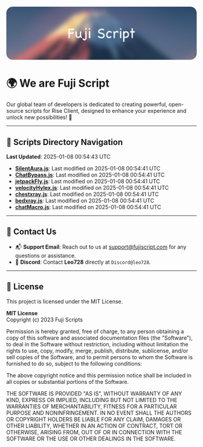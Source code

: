 ![Banner](.github/b.webp)

# 🌍 **We are Fuji Script**

Our global team of developers is dedicated to creating powerful, open-source scripts for Rise Client, designed to enhance your experience and unlock new possibilities! 🌟

---
<!-- SCRIPTS_NAVIGATION_START -->
## 📂 **Scripts Directory Navigation**

**Last Updated**: 2025-01-08 00:54:43 UTC

- **[SilentAura.js](scripts/SilentAura.js)**: Last modified on 2025-01-08 00:54:41 UTC
- **[ChatBypass.js](scripts/ChatBypass.js)**: Last modified on 2025-01-08 00:54:41 UTC
- **[jetpackFly.js](scripts/jetpackFly.js)**: Last modified on 2025-01-08 00:54:41 UTC
- **[velocityHylex.js](scripts/velocityHylex.js)**: Last modified on 2025-01-08 00:54:41 UTC
- **[chestxray.js](scripts/chestxray.js)**: Last modified on 2025-01-08 00:54:41 UTC
- **[bedxray.js](scripts/bedxray.js)**: Last modified on 2025-01-08 00:54:41 UTC
- **[chatMacro.js](scripts/chatMacro.js)**: Last modified on 2025-01-08 00:54:41 UTC

<!-- SCRIPTS_NAVIGATION_END -->

---

## 💬 **Contact Us**  
- 📬 **Support Email**: Reach out to us at [support@fujiscript.com](mailto:support@fujiscript.com) for any questions or assistance.  
- 💬 **Discord**: Contact **Leo728** directly at `Discord@leo728`.

---

## 📜 **License**

This project is licensed under the MIT License.  

**MIT License**  
Copyright (c) 2023 Fuji Scripts  

Permission is hereby granted, free of charge, to any person obtaining a copy of this software and associated documentation files (the "Software"), to deal in the Software without restriction, including without limitation the rights to use, copy, modify, merge, publish, distribute, sublicense, and/or sell copies of the Software, and to permit persons to whom the Software is furnished to do so, subject to the following conditions:  

The above copyright notice and this permission notice shall be included in all copies or substantial portions of the Software.  

THE SOFTWARE IS PROVIDED "AS IS", WITHOUT WARRANTY OF ANY KIND, EXPRESS OR IMPLIED, INCLUDING BUT NOT LIMITED TO THE WARRANTIES OF MERCHANTABILITY, FITNESS FOR A PARTICULAR PURPOSE AND NONINFRINGEMENT. IN NO EVENT SHALL THE AUTHORS OR COPYRIGHT HOLDERS BE LIABLE FOR ANY CLAIM, DAMAGES OR OTHER LIABILITY, WHETHER IN AN ACTION OF CONTRACT, TORT OR OTHERWISE, ARISING FROM, OUT OF OR IN CONNECTION WITH THE SOFTWARE OR THE USE OR OTHER DEALINGS IN THE SOFTWARE.  
